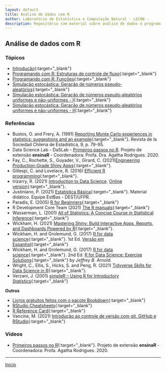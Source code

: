 ```yaml
---
layout: default
title: Análise de dados com R
author: Laboratório de Estatística e Computação Natural - LECON -
description: Repositório com material sobre análise de dados e programação científica com R.
---
```



## Análise de dados com R

### Tópicos
* [Introdução](https://bit.ly/3ypiXk1){:target="_blank"}
* [Programando com R: Estruturas de controle de fluxo](https://bit.ly/3sXBfHK){:target="_blank"}
* [Programando com R: Funções](https://bit.ly/3mLJUfB){:target="_blank"}
* [Simulação estocástica: Geração de números pseudo-aleatórios](https://bit.ly/3kA4lcF){:target="_blank"}
* [Simulação estocástica: Geração de números pseudo-aleatórios uniformes e não-uniformes - I](https://bit.ly/3kGmMw8){:target="_blank"}
* [Simulação estocástica: Geração de números pseudo-aleatórios uniformes e não-uniformes - II](https://bit.ly/38q4utn){:target="_blank"}


### Referências
- Bustos, O. and Frery, A. (1991) [Reporting Monte Carlo experiences in statistics: suggestions and an example](https://bit.ly/2VB905a){:target="_blank"}. Revista de la Sociedad Chilena de Estadística, 9, p. 79-95.
- Data Science Lab - DaSLab - [Primeiros passos no R](https://bit.ly/3AmiwYW). Projeto de extensão **ensinaR** - Coordenadora: Profa. Dra. Agatha Rodrigues. 2020.
- Fay, C., Rochette, S., Guyader, V., Girard, C. (2021)[Engineering Production-Grade Shiny Apps](https://engineering-shiny.org/){:target="_blank"}.
- Gillespi, C. and Lovelace, R. (2016) [Efficient R programming](https://bookdown.org/csgillespie/efficientR/){:target="_blank"}.
- Irizarry, R. (2021) [Introduction to Data Science](https://bit.ly/2SRBJBK). [Online version](https://bit.ly/3zEySwF){:target="_blank"}.
- Justiniano, P. (2021) [Estatística Básica](http://www.leg.ufpr.br/~paulojus/estbas/){:target="_blank"}. Material didático. Equipe EstBas - DEST/UFPR.
- Paradis, E. (2005) [R for Beginners](https://cran.r-project.org/doc/contrib/Paradis-rdebuts_en.pdf){:target="_blank"}
- R Development Core Team (2021) [The R manuals](https://cran.r-project.org/manuals.html){:target="_blank"}
- Wasserman, L. (2001) [All of Statistics: A Concise Course in Statistical Inference](http://www.stat.cmu.edu/~larry/all-of-statistics/index.html){:target="_blank"}
- Wickham, H. (2021) [Mastering Shiny: Build Interactive Apps, Reports, and Dashboards Powered by R](https://mastering-shiny.org/){:target="_blank"}. 
- Wickham, H. and Grolemund, G. (2017) [R for data science](https://r4ds.had.co.nz/){:target="_blank"}. 1st Ed. [Versão em Espanhol](https://es.r4ds.hadley.nz/){:target="_blank"}
- Wickham, H. and Grolemund, G. (2017) [R for data science](https://r4ds.hadley.nz/){:target="_blank"}. 2nd Ed. [R for Data Science: Exercise Solutions](https://jrnold.github.io/r4ds-exercise-solutions/){:target="_blank"} by *Jeffrey B. Arnold*.
- Wright, C., Ellis, S., Hicks, S. and Peng, R. (2021) [Tidyverse Skills for Data Science in R](https://bit.ly/3qhUDht){:target="_blank"}.
- Verzani, J. (2001) [simpleR – Using R for Introductory Statistics](https://cran.r-project.org/doc/contrib/Verzani-SimpleR.pdf){:target="_blank"}
  
**Outros**
- [Livros gratuitos feitos com o pacote Bookdown](https://bookdown.org/){:target="_blank"}
- [RStudio Cheatsheets](https://www.rstudio.com/resources/cheatsheets/){:target="_blank"}
- [R Reference Card](https://cran.r-project.org/doc/contrib/Short-refcard.pdf){:target="_blank"}
- Vancine, M. (2021) [Introdução ao controle de versão com git, GitHub e RStudio](https://mauriciovancine.github.io/pt/short-course/short-course-git-github-rstudio/){:target="_blank"}


### Vídeos

* [Primeiros passos no R](https://www.youtube.com/watch?v=AqQ2nyzyOIc){:target="_blank"}. Projeto de extensão **ensinaR** - Coordenadora: Profa. Agatha Rodrigues. 2020.


 ***
  [Inicio](https://bit.ly/3jviHfA)
  
<script src="http://code.jquery.com/jquery-1.4.2.min.js"></script> <script> var x = document.getElementsByClassName("site-footer-credits"); setTimeout(() => { x[0].remove(); }, 10); </script>

